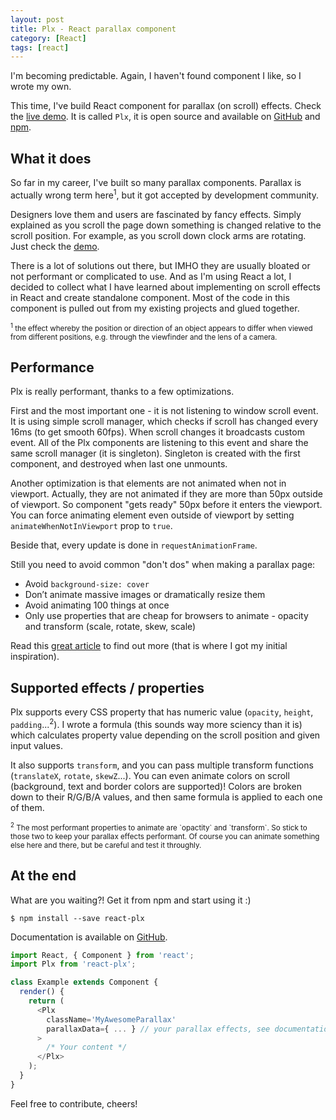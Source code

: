 ```yaml
---
layout: post
title: Plx - React parallax component
category: [React]
tags: [react]
---
```


I'm becoming predictable. Again, I haven't found component I like, so I wrote my own.

This time, I've build React component for parallax (on scroll) effects.
Check the [live demo](https://stanko.github.io/react-plx/). It is called `Plx`, it is open source and available on [GitHub](https://github.com/Stanko/react-plx) and [npm](https://www.npmjs.com/package/react-plx).

## What it does

So far in my career, I've built so many parallax components. Parallax is actually wrong term here<sup>1</sup>, but it got accepted by development community.

Designers love them and users are fascinated by fancy effects. Simply explained as you scroll the page down something is changed relative to the scroll position. For example, as you scroll down clock arms are rotating. Just check the [demo](https://stanko.github.io/react-plx/).

There is a lot of solutions out there, but IMHO they are usually bloated or not performant or complicated to use. And as I'm using React a lot, I decided to collect what I have learned about implementing on scroll effects in React and create standalone component. Most of the code in this component is pulled out from my existing projects and glued together.

<small>
<sup>1</sup> the effect whereby the position or direction of an object appears to differ when viewed from different positions, e.g. through the viewfinder and the lens of a camera.
</small>

<!--more-->

## Performance

Plx is really performant, thanks to a few optimizations.

First and the most important one - it is not listening to window scroll event.
It is using simple scroll manager, which checks if scroll has changed every 16ms (to get smooth 60fps).
When scroll changes it broadcasts custom event.
All of the Plx components are listening to this event and share the same scroll manager (it is singleton).
Singleton is created with the first component, and destroyed when last one unmounts.

Another optimization is that elements are not animated when not in viewport.
Actually, they are not animated if they are more than 50px outside of viewport.
So component "gets ready" 50px before it enters the viewport.
You can force animating element even outside of viewport by setting `animateWhenNotInViewport` prop to `true`.

Beside that, every update is done in `requestAnimationFrame`.

Still you need to avoid common "don't dos" when making a parallax page:

* Avoid `background-size: cover`
* Don’t animate massive images or dramatically resize them
* Avoid animating 100 things at once
* Only use properties that are cheap for browsers to animate - opacity and transform (scale, rotate, skew, scale)

Read this [great article](https://medium.com/@dhg/parallax-done-right-82ced812e61c) to find out more (that is where I got my initial inspiration).


## Supported effects / properties

Plx supports every CSS property that has numeric value (`opacity`, `height`, `padding`...<sup>2</sup>). I wrote a formula (this sounds way more sciency than it is) which calculates property value depending on the scroll position and given input values.

It also supports `transform`, and you can pass multiple transform functions (`translateX`, `rotate`, `skewZ`...).
You can even animate colors on scroll (background, text and border colors are supported)! Colors are broken down to their R/G/B/A values, and then same formula is applied to each one of them.

<small>
<sup>2</sup> The most performant properties to animate are `opactity` and `transform`. So stick to those two to keep your parallax effects performant. Of course you can animate something else here and there, but be careful and test it throughly.
</small>


## At the end

What are you waiting?! Get it from npm and start using it :)

```
$ npm install --save react-plx
```

Documentation is available on [GitHub](https://github.com/Stanko/react-plx).

```js
import React, { Component } from 'react';
import Plx from 'react-plx';

class Example extends Component {
  render() {
    return (
      <Plx
        className='MyAwesomeParallax'
        parallaxData={ ... } // your parallax effects, see documentation
      >
        /* Your content */
      </Plx>
    );
  }
}
```

Feel free to contribute, cheers!
